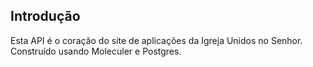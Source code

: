 ## Introdução

Esta API é o coração do site de aplicações da Igreja Unidos no Senhor.
Construído usando Moleculer e Postgres.

